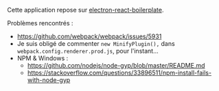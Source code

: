Cette application repose sur [electron-react-boilerplate](https://github.com/chentsulin/electron-react-boilerplate).

Problèmes rencontrés :

- https://github.com/webpack/webpack/issues/5931
- Je suis obligé de commenter ```new MinifyPlugin(),``` dans ```webpack.config.renderer.prod.js```, pour l'instant...
- NPM & Windows :
	- https://github.com/nodejs/node-gyp/blob/master/README.md
	- https://stackoverflow.com/questions/33896511/npm-install-fails-with-node-gyp
